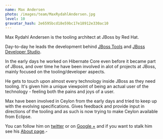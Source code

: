 ```yaml
---
name: Max Andersen
photo: /images/team/MaxRydahlAndersen.jpg
level: 10
gravatar_hash: 2e6595bcd18e59bc17e18912e330ac10
---
```


Max Rydahl Andersen is the tooling architect at JBoss by Red
Hat.

Day-to-day he leads the development behind [JBoss
Tools](http://jboss.org/tools) and [JBoss Developer
Studio](http://devstudio.jboss.com).

In the early days he worked on Hibernate Core even before it became
part of JBoss, and over time he have been involved in alot of projects
at JBoss, mainly focused on the tooling/developer aspects.

He gets to touch upon almost every technology inside JBoss as they
need tooling. It's given him a unique viewpoint of being an actual user
of the technology - feeling both the pains and joys of a user.

Max have been involved in Ceylon from the early days and tried to keep
up with the evolving specifications. Gives feedback and provide input
in directions of the tooling and as such is now trying to make Ceylon
available from Eclipse.

You can follow him on [twitter](http://twitter.com/maxandersen) or on [Google +](http://gplus.to/maxandersen) and if you want to stalk him see his [About page](http://about.me/maxandersen).-
